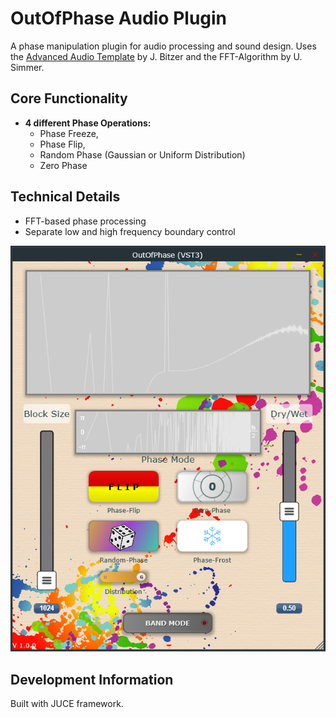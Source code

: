 # OutOfPhase Audio Plugin

A phase manipulation plugin for audio processing and sound design.
Uses the [Advanced Audio Template](https://github.com/JoergBitzer/AdvancedAudioTemplate) by J. Bitzer and the FFT-Algorithm by U. Simmer.

## Core Functionality

- **4 different Phase Operations:**
  - Phase Freeze,
  - Phase Flip,
  - Random Phase (Gaussian or Uniform Distribution)
  - Zero Phase

## Technical Details

- FFT-based phase processing
- Separate low and high frequency boundary control

![OutOfPhase Plugin Screenshot](./extra/OutOfPhase_screenshot.png)

## Development Information

Built with JUCE framework.
